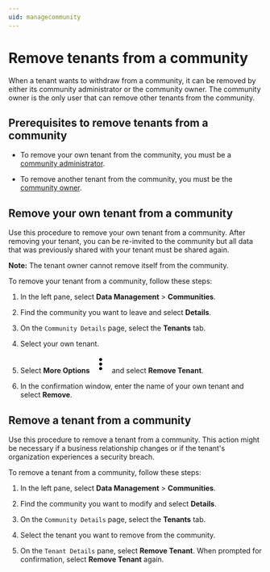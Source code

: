 ```yaml
---
uid: managecommunity
---
```


# Remove tenants from a community

When a tenant wants to withdraw from a community, it can be removed by either its community administrator or the community owner. The community owner is the only user that can remove other tenants from the community.

## Prerequisites to remove tenants from a community

* To remove your own tenant from the community, you must be a [community administrator](xref:ccRoles#community-administrators-preview).

* To remove another tenant from the community, you must be the [community owner](xref:ccRoles#community-owner).

## Remove your own tenant from a community

Use this procedure to remove your own tenant from a community. After removing your tenant, you can be re-invited to the community but all data that was previously shared with your tenant must be shared again. 

**Note:** The tenant owner cannot remove itself from the community.

To remove your tenant from a community, follow these steps:

1. In the left pane, select **Data Management** > **Communities**.

1. Find the community you want to leave and select **Details**.

1. On the `Community Details` page, select the **Tenants** tab.

1. Select your own tenant.

1. Select **More Options** ![More Options](../_icons/dots-vertical.svg) and select **Remove Tenant**.

1. In the confirmation window, enter the name of your own tenant and select **Remove**.

## Remove a tenant from a community

Use this procedure to remove a tenant from a community. This action might be necessary if a business relationship changes or if the tenant's organization experiences a security breach.  

To remove a tenant from a community, follow these steps:

1. In the left pane, select **Data Management** > **Communities**.

1. Find the community you want to modify and select **Details**.

1. On the `Community Details` page, select the **Tenants** tab.

1. Select the tenant you want to remove from the community. 

1. On the `Tenant Details` pane, select **Remove Tenant**. When prompted for confirmation, select **Remove Tenant** again.
